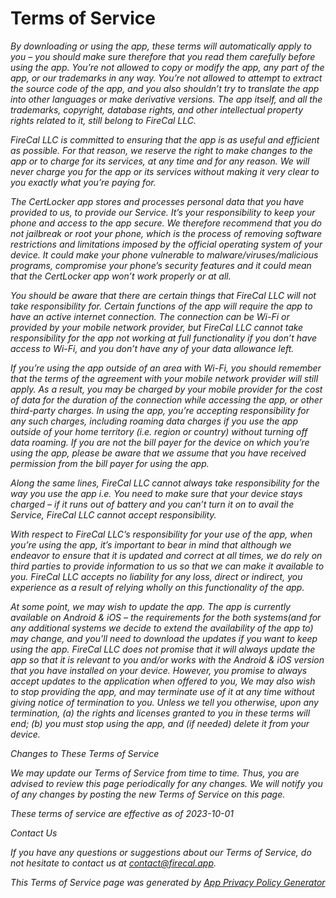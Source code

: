 # Terms of Service

_By downloading or using the app, these terms will automatically apply to you – you should make sure therefore that you read them carefully before using the app. You’re not allowed to copy or modify the app, any part of the app, or our trademarks in any way. You’re not allowed to attempt to extract the source code of the app, and you also shouldn’t try to translate the app into other languages or make derivative versions. The app itself, and all the trademarks, copyright, database rights, and other intellectual property rights related to it, still belong to FireCal LLC._

_FireCal LLC is committed to ensuring that the app is as useful and efficient as possible. For that reason, we reserve the right to make changes to the app or to charge for its services, at any time and for any reason. We will never charge you for the app or its services without making it very clear to you exactly what you’re paying for._

_The CertLocker app stores and processes personal data that you have provided to us, to provide our Service. It’s your responsibility to keep your phone and access to the app secure. We therefore recommend that you do not jailbreak or root your phone, which is the process of removing software restrictions and limitations imposed by the official operating system of your device. It could make your phone vulnerable to malware/viruses/malicious programs, compromise your phone’s security features and it could mean that the CertLocker app won’t work properly or at all._

_You should be aware that there are certain things that FireCal LLC will not take responsibility for. Certain functions of the app will require the app to have an active internet connection. The connection can be Wi-Fi or provided by your mobile network provider, but FireCal LLC cannot take responsibility for the app not working at full functionality if you don’t have access to Wi-Fi, and you don’t have any of your data allowance left._

_If you’re using the app outside of an area with Wi-Fi, you should remember that the terms of the agreement with your mobile network provider will still apply. As a result, you may be charged by your mobile provider for the cost of data for the duration of the connection while accessing the app, or other third-party charges. In using the app, you’re accepting responsibility for any such charges, including roaming data charges if you use the app outside of your home territory (i.e. region or country) without turning off data roaming. If you are not the bill payer for the device on which you’re using the app, please be aware that we assume that you have received permission from the bill payer for using the app._

_Along the same lines, FireCal LLC cannot always take responsibility for the way you use the app i.e. You need to make sure that your device stays charged – if it runs out of battery and you can’t turn it on to avail the Service, FireCal LLC cannot accept responsibility._

_With respect to FireCal LLC’s responsibility for your use of the app, when you’re using the app, it’s important to bear in mind that although we endeavor to ensure that it is updated and correct at all times, we do rely on third parties to provide information to us so that we can make it available to you. FireCal LLC accepts no liability for any loss, direct or indirect, you experience as a result of relying wholly on this functionality of the app._

_At some point, we may wish to update the app. The app is currently available on Android & iOS – the requirements for the both systems(and for any additional systems we decide to extend the availability of the app to) may change, and you’ll need to download the updates if you want to keep using the app. FireCal LLC does not promise that it will always update the app so that it is relevant to you and/or works with the Android & iOS version that you have installed on your device. However, you promise to always accept updates to the application when offered to you, We may also wish to stop providing the app, and may terminate use of it at any time without giving notice of termination to you. Unless we tell you otherwise, upon any termination, (a) the rights and licenses granted to you in these terms will end; (b) you must stop using the app, and (if needed) delete it from your device._

_Changes to These Terms of Service_

_We may update our Terms of Service from time to time. Thus, you are advised to review this page periodically for any changes. We will notify you of any changes by posting the new Terms of Service on this page._

_These terms of service are effective as of 2023-10-01_

_Contact Us_

_If you have any questions or suggestions about our Terms of Service, do not hesitate to contact us at contact@firecal.app._

_This Terms of Service page was generated by_ [_App Privacy Policy Generator_](https://app-privacy-policy-generator.nisrulz.com/)

